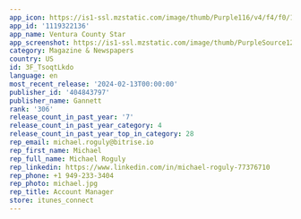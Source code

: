 ```yaml
---
app_icon: https://is1-ssl.mzstatic.com/image/thumb/Purple116/v4/f4/f0/12/f4f01274-0c10-c100-ab41-aa375ff853f9/AppIcon-0-1x_U007emarketing-0-6-0-sRGB-85-220-0.png/1024x1024bb.png
app_id: '1119322136'
app_name: Ventura County Star
app_screenshot: https://is1-ssl.mzstatic.com/image/thumb/PurpleSource123/v4/fe/fa/74/fefa744f-1699-46ea-a22f-d8736102d6c8/ffe2f2cf-f936-4c1c-bc25-a7f62f2e79a1_Generic_iPhoneX_2.jpg/1242x2688bb.png
category: Magazine & Newspapers
country: US
id: 3F_TsoqtLkdo
language: en
most_recent_release: '2024-02-13T00:00:00'
publisher_id: '404843797'
publisher_name: Gannett
rank: '306'
release_count_in_past_year: '7'
release_count_in_past_year_category: 4
release_count_in_past_year_top_in_category: 28
rep_email: michael.roguly@bitrise.io
rep_first_name: Michael
rep_full_name: Michael Roguly
rep_linkedin: https://www.linkedin.com/in/michael-roguly-77376710
rep_phone: +1 949-233-3404
rep_photo: michael.jpg
rep_title: Account Manager
store: itunes_connect
---
```

